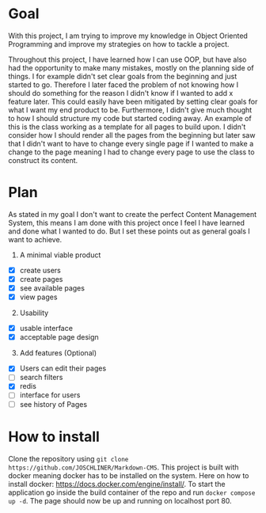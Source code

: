 # Goal
With this project, I am trying to improve my knowledge in Object Oriented Programming and improve my strategies on how to tackle a project.

Throughout this project, I have learned how I can use OOP, but have also had the opportunity to make  many mistakes, mostly on the planning side of things. I for example didn't set clear goals from the beginning and just started to go. Therefore I later faced the problem of not knowing how I should do something for the reason I didn't know if I wanted to add x feature later. This could easily have been mitigated by setting clear goals for what I want my end product to be. Furthermore, I didn't give much thought to how I should structure my code but started coding away. An example of this is the class working as a template for all pages to build upon. I didn't consider how I should render all the pages from the beginning but later saw that I didn't want to have to change every single page if I wanted to make a change to the page meaning I had to change every page to use the class to construct its content.

# Plan
As stated in my goal I don't want to create the perfect Content Management System, this means I am done with this project once I feel I have learned and done what I wanted to do. But I set these points out as general goals I want to achieve.

1. A minimal viable product
  - [x] create users
  - [x] create pages
  - [x] see available pages
  - [x] view pages
2. Usability
  - [x] usable interface
  - [x] acceptable page design
3. Add features (Optional)
  - [x] Users can edit their pages
  - [ ] search filters
  - [x] redis
  - [ ] interface for users
  - [ ] see history of Pages

# How to install
Clone the repository using `git clone https://github.com/JOSCHLINER/Markdown-CMS`. This project is built with docker meaning docker has to be installed on the system. Here on how to install docker: https://docs.docker.com/engine/install/. To start the application go inside the build container of the repo and run `docker compose up -d`. The page should now be up and running on localhost port 80.

